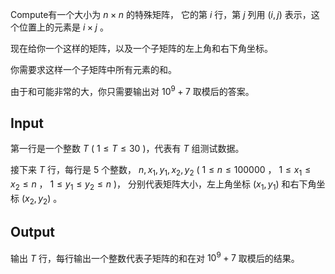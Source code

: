 Compute有一个大小为 $n \times n$ 的特殊矩阵，
它的第 $i$ 行，第 $j$ 列用 $(i,j)$ 表示，这个位置上的元素是 $i \times j$ 。

现在给你一个这样的矩阵，以及一个子矩阵的左上角和右下角坐标。

你需要求这样一个子矩阵中所有元素的和。

由于和可能非常的大，你只需要输出对 $10^9+7$ 取模后的答案。

## Input

第一行是一个整数 $T$ ( $1\leq T\leq 30$ )，代表有 $T$ 组测试数据。

接下来 $T$ 行，每行是 $5$ 个整数，
$n,x_1,y_1,x_2,y_2$ ( $1\leq n\leq 100000$ ， $1\leq x_1\leq x_2 \leq n$ ， $1\leq y_1\leq y_2 \leq n$ )，
分别代表矩阵大小，左上角坐标 $(x_1,y_1)$ 和右下角坐标 $(x_2,y_2)$ 。

## Output

输出 $T$ 行，每行输出一个整数代表子矩阵的和在对 $10^9+7$ 取模后的结果。
